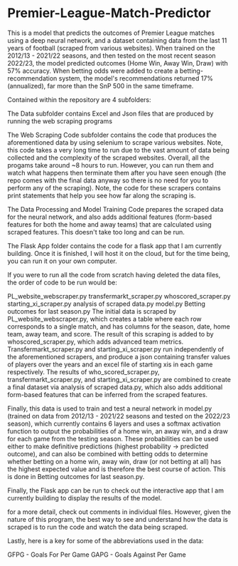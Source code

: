 # Premier-League-Match-Predictor
This is a model that predicts the outcomes of Premier League matches using a deep neural network, and a dataset containing data from the last 11 years of football (scraped from various websites). When trained on the 2012/13 - 2021/22 seasons, and then tested on the most recent season 2022/23, the model predicted outcomes (Home Win, Away Win, Draw) with 57% accuracy. When betting odds were added to create a betting-recommendation system, the model's recommendations returned 17% (annualized), far more than the SnP 500 in the same timeframe.

Contained within the repository are 4 subfolders:

The Data subfolder contains Excel and Json files that are produced by running the web scraping programs

The Web Scraping Code subfolder contains the code that produces the aforementioned data by using selenium to scrape various websites. Note, this code takes a very long time to run due to the vast amount of data being collected and the complexity of the scraped websites. Overall, all the progams take around ~8 hours to run. However, you can run them and watch what happens then terminate them after you have seen enough (the repo comes with the final data anyway so there is no need for you to perform any of the scraping). Note, the code for these scrapers contains print statements that help you see how far along the scraping is.

The Data Processing and Model Training Code prepares the scraped data for the neural network, and also adds additional features (form-based features for both the home and away teams) that are calculated using scraped features. This doesn't take too long and can be run.

The Flask App folder contains the code for a flask app that I am currently building. Once it is finished, I will host it on the cloud, but for the time being, you can run it on your own computer.

If you were to run all the code from scratch having deleted the data files, the order of code to be run would be:

PL_website_webscraper.py
transfermarkt_scraper.py
whoscored_scraper.py
starting_xi_scraper.py
analysis of scraped data.py
model.py
Betting outcomes for last season.py
The initial data is scraped by PL_website_webscraper.py, which creates a table where each row corresponds to a single match, and has columns for the season, date, home team, away team, and score. The result of this scraping is added to by whoscored_scraper.py, which adds advanced team metrics. Transfermarkt_scraper.py and starting_xi_scraper.py run independently of the aforementioned scrapers, and produce a json containing transfer values of players over the years and an excel file of starting xis in each game respectively. The results of who_scored_scraper.py, transfermarkt_scraper.py, and starting_xi_scraper.py are combined to create a final dataset via analysis of scraped data.py, which also adds additional form-based features that can be inferred from the scraped features.

Finally, this data is used to train and test a neural network in model.py (trained on data from 2012/13 - 2021/22 seasons and tested on the 2022/23 season), which currently contains 6 layers and uses a softmax activation function to output the probabilities of a home win, an away win, and a draw for each game from the testing season. These probabilities can be used either to make definitive predictions (highest probability -> predicted outcome), and can also be combined with betting odds to determine whether betting on a home win, away win, draw (or not betting at all) has the highest expected value and is therefore the best course of action. This is done in Betting outcomes for last season.py.

Finally, the Flask app can be run to check out the interactive app that I am currently building to display the results of the model.

for a more detail, check out comments in individual files. However, given the nature of this program, the best way to see and understand how the data is scraped is to run the code and watch the data being scraped.

Lastly, here is a key for some of the abbreviations used in the data:

GFPG - Goals For Per Game 
GAPG - Goals Against Per Game

